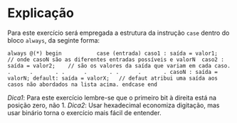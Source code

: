 # Explicação

Para este exercício será empregada a estrutura da instrução `case` dentro do bloco `always`, da  seginte  forma:

`always @(*) begin			
	case (entrada)
		caso1 : saída = valor1;	   // onde casoN são as diferentes entradas possíveis e valorN 
		caso2 : saída = valor2;    // são os valores da saída que variam em cada caso.
		   .      .       .
		   .      .       .
		   .      .       .
		casoN : saída = valorN;
		default: saída = valorX;   // defaut atribui uma saída aos casos não abordados na lista acima.
	endcase
end`

_Dica1_: Para este exercício lembre-se que o primeiro bit à direita está na posição zero, não 1.
_Dica2_: Usar hexadecimal economiza digitação, mas usar binário torna o exercício mais fácil de entender.